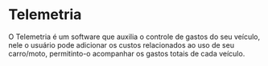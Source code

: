 # Telemetria
O Telemetria é um software que auxilia o controle de gastos do seu veículo, nele o usuário pode
adicionar os custos relacionados ao uso de seu carro/moto, permitinto-o acompanhar os gastos 
totais de cada veículo.
